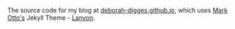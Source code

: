The source code for my blog at [deborah-digges.github.io](http://deborah-digges.github.io/), which uses [Mark Otto's](https://github.com/mdo) Jekyll Theme - [Lanyon](https://github.com/poole/lanyon).

